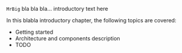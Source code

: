 `MrBig` bla bla bla... introductory text here

In this blabla introductory chapter, the following topics are covered:

- Getting started
- Architecture and components description
- TODO